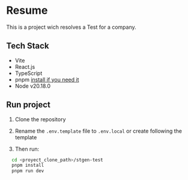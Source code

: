 # Resume
This is a project wich resolves a Test for a company.

## Tech Stack
- Vite
- React.js
- TypeScript
- pnpm [install if you need it](https://pnpm.io/es/installation)
- Node v20.18.0

## Run project
1. Clone the repository

2. Rename the `.env.template` file to `.env.local` or create following the template

3. Then run:
``` bash
  cd <proyect_clone_path>/stgen-test
  pnpm install
  pnpm run dev
```
